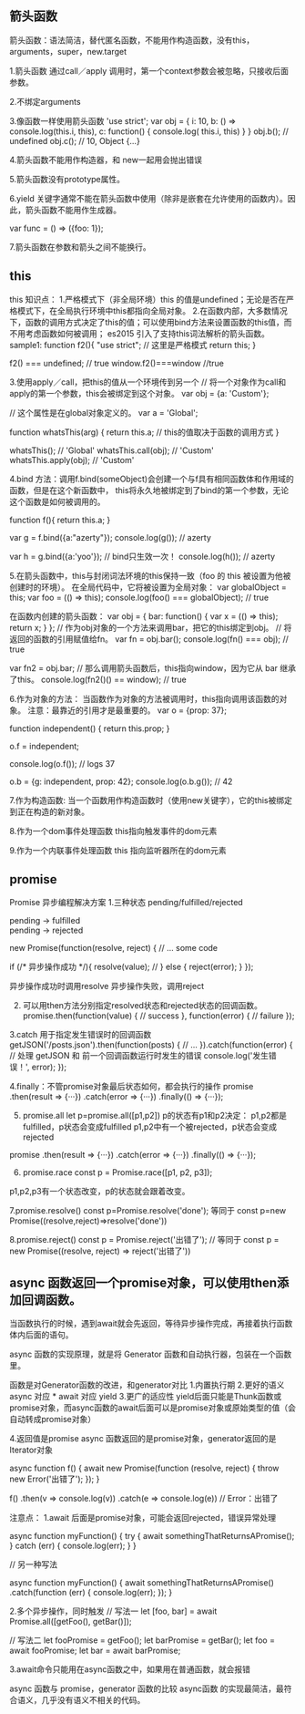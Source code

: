 ## 箭头函数

箭头函数：语法简洁，替代匿名函数，不能用作构造函数，没有this，arguments，super，new.target

1.箭头函数 通过call／apply 调用时，第一个context参数会被忽略，只接收后面参数。

2.不绑定arguments

3.像函数一样使用箭头函数
'use strict';
var obj = {
  i: 10,
  b: () => console.log(this.i, this),
  c: function() {
    console.log( this.i, this)
  }
}
obj.b(); 
// undefined
obj.c(); 
// 10, Object {...}

4.箭头函数不能用作构造器，和 new一起用会抛出错误


5.箭头函数没有prototype属性。

6.yield 关键字通常不能在箭头函数中使用（除非是嵌套在允许使用的函数内）。因此，箭头函数不能用作生成器。

var func = () => ({foo: 1});

7.箭头函数在参数和箭头之间不能换行。


## this
this 知识点：
1.严格模式下（非全局环境）this 的值是undefined；无论是否在严格模式下，在全局执行环境中this都指向全局对象。
2.在函数内部，大多数情况下，函数的调用方式决定了this的值；可以使用bind方法来设置函数的this值，而不用考虑函数如何被调用；
es2015 引入了支持this词法解析的箭头函数。
sample1:
function f2(){
  "use strict"; // 这里是严格模式
  return this;
}

f2() === undefined; // true
window.f2()===window //true

3.使用apply／call，把this的值从一个环境传到另一个
// 将一个对象作为call和apply的第一个参数，this会被绑定到这个对象。
var obj = {a: 'Custom'};

// 这个属性是在global对象定义的。
var a = 'Global';

function whatsThis(arg) {
  return this.a;  // this的值取决于函数的调用方式
}

whatsThis();          // 'Global'
whatsThis.call(obj);  // 'Custom'
whatsThis.apply(obj); // 'Custom'

4.bind 方法：调用f.bind(someObject)会创建一个与f具有相同函数体和作用域的函数，但是在这个新函数中，
this将永久地被绑定到了bind的第一个参数，无论这个函数是如何被调用的。

function f(){
  return this.a;
}

var g = f.bind({a:"azerty"});
console.log(g()); // azerty

var h = g.bind({a:'yoo'}); // bind只生效一次！
console.log(h()); // azerty

5.在箭头函数中，this与封闭词法环境的this保持一致（foo 的 this 被设置为他被创建时的环境）。
在全局代码中，它将被设置为全局对象：
var globalObject = this;
var foo = (() => this);
console.log(foo() === globalObject); // true

在函数内创建的箭头函数：
var obj = {
  bar: function() {
    var x = (() => this);
    return x;
  }
};
// 作为obj对象的一个方法来调用bar，把它的this绑定到obj。
// 将返回的函数的引用赋值给fn。
var fn = obj.bar();
console.log(fn() === obj); // true

var fn2 = obj.bar;
// 那么调用箭头函数后，this指向window，因为它从 bar 继承了this。
console.log(fn2()() == window); // true

6.作为对象的方法：
当函数作为对象的方法被调用时，this指向调用该函数的对象。
注意：最靠近的引用才是最重要的。
var o = {prop: 37};

function independent() {
  return this.prop;
}

o.f = independent;

console.log(o.f()); // logs 37

o.b = {g: independent, prop: 42};
console.log(o.b.g()); // 42

7.作为构造函数:
当一个函数用作构造函数时（使用new关键字），它的this被绑定到正在构造的新对象。

8.作为一个dom事件处理函数
this指向触发事件的dom元素

9.作为一个内联事件处理函数
this 指向监听器所在的dom元素



## promise
Promise 
异步编程解决方案
1.三种状态
pending/fulfilled/rejected

pending -> fulfilled  
pending -> rejected

 new Promise(function(resolve, reject) {
  // ... some code

  if (/* 异步操作成功 */){
    resolve(value); //
  } else {
    reject(error);
  }
});

异步操作成功时调用resolve
异步操作失败，调用reject

2. 可以用then方法分别指定resolved状态和rejected状态的回调函数。
promise.then(function(value) {
  // success
}, function(error) {
  // failure
});

3.catch 用于指定发生错误时的回调函数
getJSON('/posts.json').then(function(posts) {
  // ...
}).catch(function(error) {
  // 处理 getJSON 和 前一个回调函数运行时发生的错误
  console.log('发生错误！', error);
});

4.finally：不管promise对象最后状态如何，都会执行的操作
promise
.then(result => {···})
.catch(error => {···})
.finally(() => {···});

5. promise.all
let p=promise.all([p1,p2]) 
p的状态有p1和p2决定：
p1,p2都是fulfilled，p状态会变成fulfilled
p1,p2中有一个被rejected，p状态会变成rejected
 
promise
.then(result => {···})
.catch(error => {···})
.finally(() => {···});

6. promise.race
const p = Promise.race([p1, p2, p3]);

p1,p2,p3有一个状态改变，p的状态就会跟着改变。


7.promise.resolve()
const p=Promise.resolve('done');
等同于
const p=new Promise((resolve,reject)=>resolve('done'))

8.promise.reject()
const p = Promise.reject('出错了');
// 等同于
const p = new Promise((resolve, reject) => reject('出错了'))


## async 函数返回一个promise对象，可以使用then添加回调函数。
当函数执行的时候，遇到await就会先返回，等待异步操作完成，再接着执行函数体内后面的语句。

async 函数的实现原理，就是将 Generator 函数和自动执行器，包装在一个函数里。

函数是对Generator函数的改进，和generator对比
1.内置执行期
2.更好的语义
async   对应 *
await   对应 yield
3.更广的适应性
yield后面只能是Thunk函数或promise对象，而async函数的await后面可以是promise对象或原始类型的值（会自动转成promise对象）

4.返回值是promise
async 函数返回的是promise对象，generator返回的是Iterator对象

async function f() {
  await new Promise(function (resolve, reject) {
    throw new Error('出错了');
  });
}

f()
.then(v => console.log(v))
.catch(e => console.log(e))
// Error：出错了

注意点：
1.await 后面是promise对象，可能会返回rejected，错误异常处理

async function myFunction() {
  try {
    await somethingThatReturnsAPromise();
  } catch (err) {
    console.log(err);
  }
}

// 另一种写法

async function myFunction() {
  await somethingThatReturnsAPromise()
  .catch(function (err) {
    console.log(err);
  });
}

2.多个异步操作，同时触发
// 写法一
let [foo, bar] = await Promise.all([getFoo(), getBar()]);

// 写法二
let fooPromise = getFoo();
let barPromise = getBar();
let foo = await fooPromise;
let bar = await barPromise;


3.await命令只能用在async函数之中，如果用在普通函数，就会报错

async 函数与 promise，generator 函数的比较
async函数 的实现最简洁，最符合语义，几乎没有语义不相关的代码。





